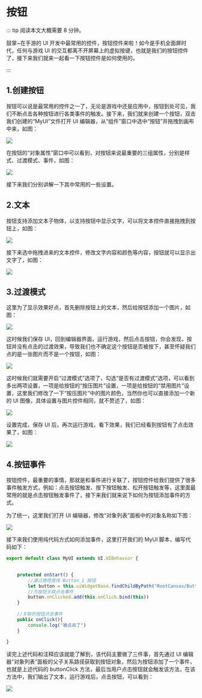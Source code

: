 # 按钮

::: tip 阅读本文大概需要 8 分钟。

鼓掌~在手游的 UI 开发中最常用的控件，按钮控件来啦！如今是手机全面屏时代，任何与游戏 UI 的交互都离不开屏幕上的虚拟按键，也就是我们的按钮控件了，接下来我们就来一起看一下按钮控件是如何使用的。

:::

## 1.创建按钮

按钮可以说是最常用的控件之一了，无论是游戏中还是应用中，按钮到处可见，我们不断点击各种按钮进行各类事件的触发。接下来，我们就来创建一个按钮，双击我们创建的“MyUI”文件打开 UI 编辑器，从“组件”窗口中选中“按钮”并拖拽到画布中来，如图：

![](https://cdn.233xyx.com/1681134748248_752.png)

在按钮的“对象属性”窗口中可以看到，对按钮来说最重要的三组属性，分别是样式、过渡模式、事件，如图：

![](https://cdn.233xyx.com/1681134748455_804.png)

接下来我们分别讲解一下其中常用的一些设置。

## 2.文本

按钮支持添加文本子物体，以支持按钮中显示文字，可以将文本控件直接拖拽到按钮上，如图：

![](https://cdn.233xyx.com/1681134748504_485.png)

接下来选中拖拽进来的文本控件，修改文字内容和颜色等内容，按钮就可以显示出文字了，如图：

![](https://cdn.233xyx.com/1681134748197_970.png)

## 3.过渡模式

这里为了显示效果好点，首先删除按钮上的文本，然后给按钮添加一个图片，如图：

![](https://cdn.233xyx.com/1681134748299_750.png)

这时候我们保存 UI，回到编辑器界面，运行游戏，然后点击按钮，你会发现，按钮并没有点击的过渡效果，导致我们也不确定这个按钮是否被按下，甚至怀疑我们点的是一张图片而不是一个按钮，如图：

![](https://cdn.233xyx.com/1681134748150_934.gif)

这时候我们就需要开启“过渡模式”选项了，勾选“是否有过渡模式”选项，可以看到多出两项设置，一项是给按钮的“按压图片”设置，一项是给按钮的“禁用图片”设置，这里我们修改了一下“按压图片”中的图片颜色，当然你也可以直接添加一个新的 UI 图像，具体设置与图片控件相同，就不赘述了，如图：

![](https://cdn.233xyx.com/1681134748353_383.png)

设置完成，保存 UI 后，再次运行游戏，看下效果，我们已经看到按钮有了点击效果了，如图：

![](https://cdn.233xyx.com/1681134748405_950.gif)

## 4.按钮事件

按钮控件，最重要的事情，那就是和事件进行关联了，按钮控件给我们提供了很多事件触发方式，例如：点击按钮触发、按下按钮触发、松开按钮触发等，这里面最常用的就是点击按钮触发事件了，接下来我们就来说下如何为按钮添加事件的方式。

为了统一，这里我们打开 UI 编辑器，修改“对象列表”面板中的对象名称如下图：

![](https://cdn.233xyx.com/1681134748051_585.png)

接下来我们使用纯代码方式如何添加事件，这里打开我们的 MyUI 脚本，编写代码如下：

```ts
export default class MyUI extends UI.UIBehavior {

    
    protected onStart() {
        //通过路径查找 Button_1 按钮
        let button = this.uiWidgetBase.findChildByPath("RootCanvas/Button_1") as UI.Button
        //为按钮关联点击事件
        button.onClicked.add(this.onClick.bind(this))
    }
 
    //关联的按钮点击事件
    public onClick(){
        console.log("被点击了")
    }
    
}
```

读完上述代码和注释应该就能了解到，该代码主要做了三件事，首先通过 UI 编辑器“对象列表”面板的父子关系路径获取到按钮对象，然后为按钮添加了一个事件，也就是上述代码的 buttonClick 方法，最后当用户点击按钮就会触发该方法，在该方法中，我们输出了文本，运行游戏后，点击按钮，可以看到：

![](https://cdn.233xyx.com/1681134748557_322.png)
